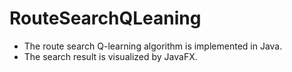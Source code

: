 # RouteSearchQLeaning
* The route search Q-learning algorithm is implemented in Java.
* The search result is visualized by JavaFX.
